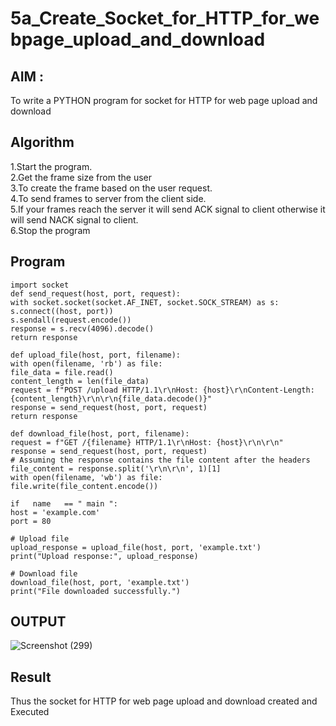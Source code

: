 # 5a_Create_Socket_for_HTTP_for_webpage_upload_and_download
## AIM :

To write a PYTHON program for socket for HTTP for web page upload and download
## Algorithm

1.Start the program.
<BR>
2.Get the frame size from the user
<BR>
3.To create the frame based on the user request.
<BR>
4.To send frames to server from the client side.
<BR>
5.If your frames reach the server it will send ACK signal to client otherwise it will send NACK signal to client.
<BR>
6.Stop the program
<BR>
## Program 
~~~
import socket  
def send_request(host, port, request): 
with socket.socket(socket.AF_INET, socket.SOCK_STREAM) as s: 
s.connect((host, port)) 
s.sendall(request.encode()) 
response = s.recv(4096).decode() 
return response 
 
def upload_file(host, port, filename): 
with open(filename, 'rb') as file: 
file_data = file.read() 
content_length = len(file_data) 
request = f"POST /upload HTTP/1.1\r\nHost: {host}\r\nContent-Length: 
{content_length}\r\n\r\n{file_data.decode()}" 
response = send_request(host, port, request) 
return response 
 
def download_file(host, port, filename): 
request = f"GET /{filename} HTTP/1.1\r\nHost: {host}\r\n\r\n" 
response = send_request(host, port, request) 
# Assuming the response contains the file content after the headers 
file_content = response.split('\r\n\r\n', 1)[1] 
with open(filename, 'wb') as file: 
file.write(file_content.encode()) 
 
if   name   == " main ": 
host = 'example.com' 
port = 80 
 
# Upload file 
upload_response = upload_file(host, port, 'example.txt') 
print("Upload response:", upload_response) 
 
# Download file 
download_file(host, port, 'example.txt') 
print("File downloaded successfully.") 
~~~
## OUTPUT
![Screenshot (299)](https://github.com/Ragavan762006/5a_Create_Socket_for_HTTP_for_webpage_upload_and_download/assets/144870714/31c41bb6-57ee-4d9f-9e4b-6e518af1511c)

## Result
Thus the socket for HTTP for web page upload and download created and Executed
